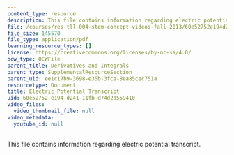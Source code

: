 ```yaml
---
content_type: resource
description: This file contains information regarding electric potential transcript.
file: /courses/res-tll-004-stem-concept-videos-fall-2013/60e52752e194d24111fbd74d2d559410_MITRES_TLL-004F13_ElecPote.pdf
file_size: 145570
file_type: application/pdf
learning_resource_types: []
license: https://creativecommons.org/licenses/by-nc-sa/4.0/
ocw_type: OCWFile
parent_title: Derivatives and Integrals
parent_type: SupplementalResourceSection
parent_uid: ee1c17b9-3698-e35b-3fca-8ea85cec751a
resourcetype: Document
title: Electric Potential Transcript
uid: 60e52752-e194-d241-11fb-d74d2d559410
video_files:
  video_thumbnail_file: null
video_metadata:
  youtube_id: null
---
```

This file contains information regarding electric potential transcript.